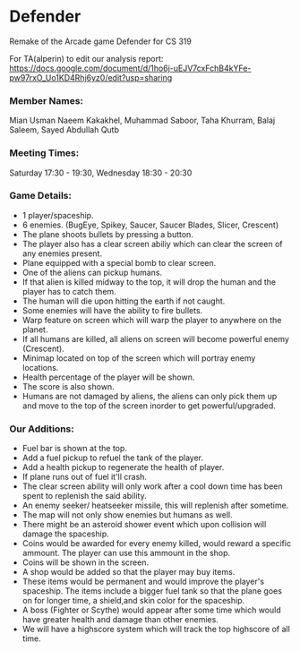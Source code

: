# Defender
Remake of the Arcade game Defender for CS 319

For TA(alperin) to edit our analysis report: https://docs.google.com/document/d/1ho6j-uEJV7cxFchB4kYFe-pw97rxO_Uo1KD4Rhj6yz0/edit?usp=sharing


### Member Names: 
Mian Usman Naeem Kakakhel,
Muhammad Saboor,
Taha Khurram,
Balaj Saleem,
Sayed Abdullah Qutb

### Meeting Times:
Saturday 17:30 - 19:30,
Wednesday 18:30 - 20:30

### Game Details:
* 1 player/spaceship.
* 6 enemies. (BugEye, Spikey, Saucer, Saucer Blades, Slicer, Crescent)
* The plane shoots bullets by pressing a button.
* The player also has a clear screen abiliy which can clear the screen of any enemies present.
* Plane equipped with a special bomb to clear screen.
* One of the aliens can pickup humans.
* If that alien is killed midway to the top, it will drop the human and the player has to catch them.
* The human will die upon hitting the earth if not caught.
* Some enemies will have the ability to fire bullets.
* Warp feature on screen which will warp the player to anywhere on the planet.
* If all humans are killed, all aliens on screen will become powerful enemy (Crescent).
* Minimap located on top of the screen which will portray enemy locations.
* Health percentage of the player will be shown.
* The score is also shown.
* Humans are not damaged by aliens, the aliens can only pick them up and move to the top of the screen inorder to get powerful/upgraded.

### Our Additions:
* Fuel bar is shown at the top.
* Add a fuel pickup to refuel the tank of the player.
* Add a health pickup to regenerate the health of player.
* If plane runs out of fuel it'll crash.
* The clear screen ability will only work after a cool down time has been spent to replenish the said ability.
* An enemy seeker/ heatseeker missile, this will replenish after sometime.
* The map will not only show enemies but humans as well.
* There might be an asteroid shower event which upon collision will damage the spaceship.
* Coins would be awarded for every enemy killed, would reward a specific ammount. The player can use this ammount in the shop.
* Coins will be shown in the screen.
* A shop would be added so that the player may buy items.
* These items would be permanent and would improve the player's spaceship. The items include a bigger fuel tank so that the plane goes on for longer time, a shield,and skin color for the spaceship.
* A boss (Fighter or Scythe) would appear after some time which would have greater health and damage than other enemies.
* We will have a highscore system which will track the top highscore of all time.
